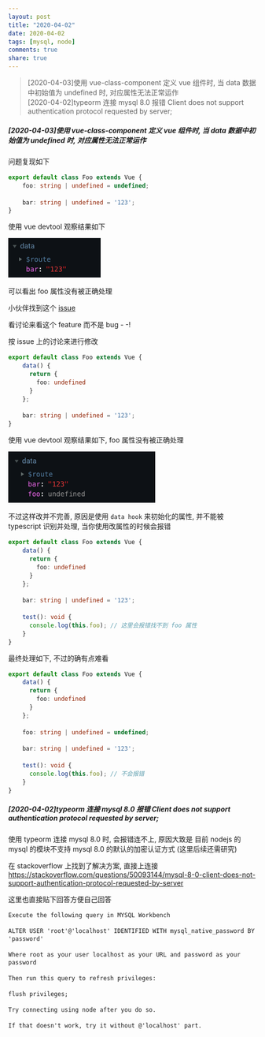 ```yaml
---
layout: post
title: "2020-04-02"
date: 2020-04-02
tags: [mysql, node]
comments: true
share: true
---
```


> [2020-04-03]使用 vue-class-component 定义 vue 组件时, 当 data 数据中初始值为 undefined 时, 对应属性无法正常运作 <br>
> [2020-04-02]typeorm 连接 mysql 8.0 报错 Client does not support authentication protocol requested by server; <br>

##### [2020-04-03]使用 vue-class-component 定义 vue 组件时, 当 data 数据中初始值为 undefined 时, 对应属性无法正常运作

问题复现如下

```ts
export default class Foo extends Vue {
    foo: string | undefined = undefined;

    bar: string | undefined = '123';
}
```

使用 vue devtool 观察结果如下

![undefined](/images/2020-04/1.png)

可以看出 foo 属性没有被正确处理

小伙伴找到这个 [issue](https://github.com/vuejs/vue-class-component/issues/39)

看讨论来看这个 feature 而不是 bug - -!

按 issue 上的讨论来进行修改

```ts
export default class Foo extends Vue {
    data() {
      return {
        foo: undefined
      }
    };

    bar: string | undefined = '123';
}
```

使用 vue devtool 观察结果如下, foo 属性没有被正确处理

![data hook](/images/2020-04/2.png)

不过这样改并不完善, 原因是使用 `data hook` 来初始化的属性, 并不能被 typescript 识别并处理, 当你使用改属性的时候会报错

```ts
export default class Foo extends Vue {
    data() {
      return {
        foo: undefined
      }
    };

    bar: string | undefined = '123';

    test(): void {
      console.log(this.foo); // 这里会报错找不到 foo 属性
    }
}
```

最终处理如下, 不过的确有点难看

```ts
export default class Foo extends Vue {
    data() {
      return {
        foo: undefined
      }
    };

    foo: string | undefined = undefined;

    bar: string | undefined = '123';

    test(): void {
      console.log(this.foo); // 不会报错
    }
}
```

##### [2020-04-02]typeorm 连接 mysql 8.0 报错 Client does not support authentication protocol requested by server;

使用 typeorm 连接 mysql 8.0 时, 会报错连不上, 原因大致是 目前 nodejs 的 mysql 的模块不支持 mysql 8.0 的默认的加密认证方式 (这里后续还需研究)

在 stackoverflow 上找到了解决方案, 直接上连接 https://stackoverflow.com/questions/50093144/mysql-8-0-client-does-not-support-authentication-protocol-requested-by-server

这里也直接贴下回答方便自己回答

```text
Execute the following query in MYSQL Workbench

ALTER USER 'root'@'localhost' IDENTIFIED WITH mysql_native_password BY 'password'

Where root as your user localhost as your URL and password as your password

Then run this query to refresh privileges:

flush privileges;

Try connecting using node after you do so.

If that doesn't work, try it without @'localhost' part.
```
